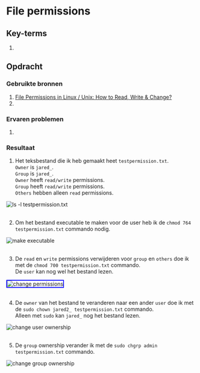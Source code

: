 # File permissions


## Key-terms
1. 

## Opdracht
### Gebruikte bronnen
1. [File Permissions in Linux / Unix: How to Read, Write & Change?](https://www.guru99.com/file-permissions.html)
2. 

### Ervaren problemen
1. 

### Resultaat
1. Het teksbestand die ik heb gemaakt heet `testpermission.txt`. <br> 
`Owner` is `jared_`.<br> 
`Group` is `jared_`.<br> 
`Owner` heeft `read/write` permissions.<br> 
`Group` heeft `read/write` permissions.<br> 
`Others` hebben alleen `read` permissions.

<img width="" alt="ls -l testpermission.txt" src="https://github.com/techgrounds/techgrounds-JarBanf/blob/main/00_includes/01_Linux/w1_7_file-permissions1.png?raw=true">
<br/><br/>

2. Om het bestand executable te maken voor de user heb ik de `chmod 764 testpermission.txt` commando nodig.

<img width="" alt="make executable" src="https://github.com/techgrounds/techgrounds-JarBanf/blob/main/00_includes/01_Linux/w1_7_file-permissions2.png?raw=true">
<br/><br/>

3. De `read` en `write` permissions verwijderen voor `group` en `others` doe ik met de `chmod 700 testpermission.txt` commando.<br> 
De `user` kan nog wel het bestand lezen.

<img width="" style="border:2px solid blue" alt="change permissions" src="https://github.com/techgrounds/techgrounds-JarBanf/blob/main/00_includes/01_Linux/w1_7_file-permissions3.png?raw=true">
<br/><br/>

4. De `owner` van het bestand te veranderen naar een ander `user` doe ik met de `sudo chown jared2_ testpermission.txt` commando.<br>
Alleen met `sudo` kan `jared_` nog het bestand lezen.

<img width="" alt="change user ownership" src="https://github.com/techgrounds/techgrounds-JarBanf/blob/main/00_includes/01_Linux/w1_7_file-permissions4.png?raw=true">
<br/><br/>

5. De `group` ownership verander ik met de `sudo chgrp admin testpermission.txt` commando.

<img width="" alt="change group ownership" src="https://github.com/techgrounds/techgrounds-JarBanf/blob/main/00_includes/01_Linux/w1_7_file-permissions5.png?raw=true">
<br/><br/>